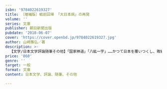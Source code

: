```yaml
---
isbn: '9784022619327'
title: 〔増補版〕戦前回帰 「大日本病」の再発
volume: ''
series: 文庫
publisher: 朝日新聞出版
pubdate: '2018-06-07'
cover: 'https://cover.openbd.jp/9784022619327.jpg'
author: 山崎雅弘／著
description: >-
  【文学/日本文学評論随筆その他】「国家神道」「八紘一宇」……かつて日本を覆いつくし、敗戦とともに消えた思想や概念が、姿を変えて復活しようとしている。日本はなぜ歴史を繰り返すのか？　戦前・戦中の日本を「戦史」の面から検証し、「大日本病」の再発に警鐘を鳴らす。
price: '860'
genre: ''
target: 一般
format: 文庫
content: 日本文学、評論、随筆、その他

---
```

